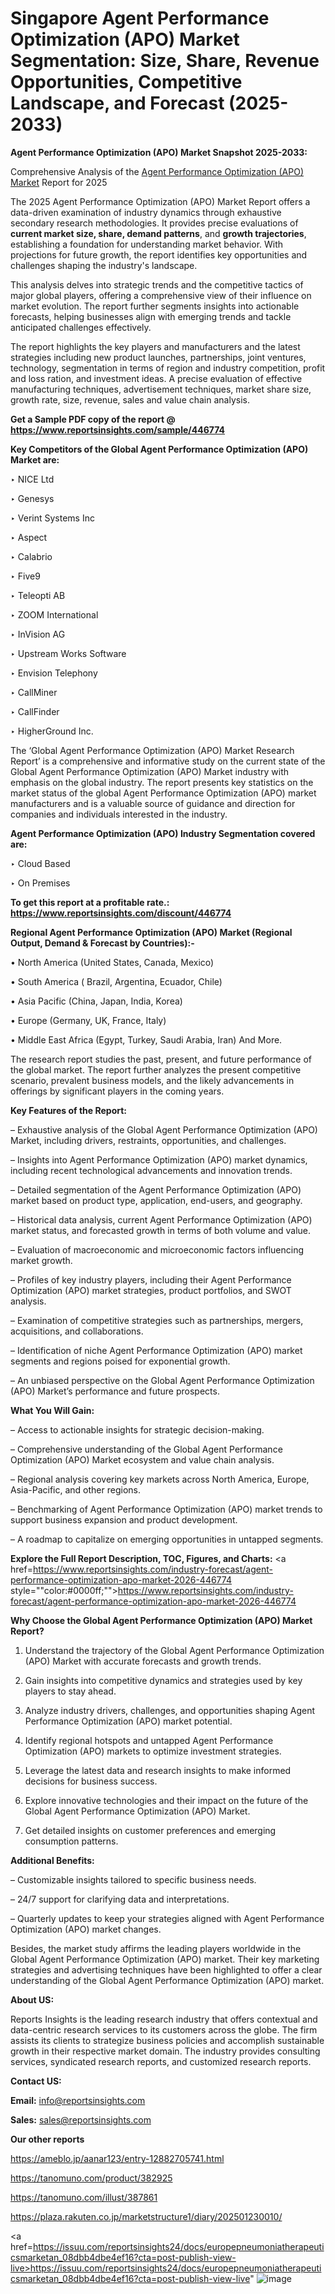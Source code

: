 # Singapore Agent Performance Optimization (APO) Market Segmentation: Size, Share, Revenue Opportunities, Competitive Landscape, and Forecast (2025-2033)

<strong>Agent Performance Optimization (APO) Market Snapshot 2025-2033:</strong>

Comprehensive Analysis of the <a href=https://www.reportsinsights.com/sample/446774>Agent Performance Optimization (APO) Market</a> Report for 2025

The 2025 Agent Performance Optimization (APO) Market Report offers a data-driven examination of industry dynamics through exhaustive secondary research methodologies. It provides precise evaluations of <strong>current market size, share, demand patterns</strong>, and <strong>growth trajectories</strong>, establishing a foundation for understanding market behavior. With projections for future growth, the report identifies key opportunities and challenges shaping the industry's landscape.

This analysis delves into strategic trends and the competitive tactics of major global players, offering a comprehensive view of their influence on market evolution. The report further segments insights into actionable forecasts, helping businesses align with emerging trends and tackle anticipated challenges effectively.

The report highlights the key players and manufacturers and the latest strategies including new product launches, partnerships, joint ventures, technology, segmentation in terms of region and industry competition, profit and loss ration, and investment ideas. A precise evaluation of effective manufacturing techniques, advertisement techniques, market share size, growth rate, size, revenue, sales and value chain analysis.

<strong>Get a Sample PDF copy of the report @ <a href=https://www.reportsinsights.com/sample/446774 style=color:#0000ff;>https://www.reportsinsights.com/sample/446774</a></strong>

<strong>Key Competitors of the Global Agent Performance Optimization (APO) Market are:</strong>

‣ NICE Ltd

‣ Genesys

‣ Verint Systems Inc

‣ Aspect

‣ Calabrio

‣ Five9

‣ Teleopti AB

‣ ZOOM International

‣ InVision AG

‣ Upstream Works Software

‣ Envision Telephony

‣ CallMiner

‣ CallFinder

‣ HigherGround Inc.

The ‘Global Agent Performance Optimization (APO) Market Research Report’ is a comprehensive and informative study on the current state of the Global Agent Performance Optimization (APO) Market industry with emphasis on the global industry. The report presents key statistics on the market status of the global Agent Performance Optimization (APO) market manufacturers and is a valuable source of guidance and direction for companies and individuals interested in the industry.

<strong>Agent Performance Optimization (APO) Industry Segmentation covered are:</strong>

‣ Cloud Based

‣ On Premises

<strong>To get this report at a profitable rate.: <a href=https://www.reportsinsights.com/discount/446774 style=color:#0000ff;>https://www.reportsinsights.com/discount/446774</a></strong>

<strong>Regional Agent Performance Optimization (APO) Market (Regional Output, Demand &amp; Forecast by Countries):-</strong>

• North America (United States, Canada, Mexico)

• South America ( Brazil, Argentina, Ecuador, Chile)

• Asia Pacific (China, Japan, India, Korea)

• Europe (Germany, UK, France, Italy)

• Middle East Africa (Egypt, Turkey, Saudi Arabia, Iran) And More.

The research report studies the past, present, and future performance of the global market. The report further analyzes the present competitive scenario, prevalent business models, and the likely advancements in offerings by significant players in the coming years.

<strong>Key Features of the Report:</strong>

– Exhaustive analysis of the Global Agent Performance Optimization (APO) Market, including drivers, restraints, opportunities, and challenges.

– Insights into Agent Performance Optimization (APO) market dynamics, including recent technological advancements and innovation trends.

– Detailed segmentation of the Agent Performance Optimization (APO) market based on product type, application, end-users, and geography.

– Historical data analysis, current Agent Performance Optimization (APO) market status, and forecasted growth in terms of both volume and value.

– Evaluation of macroeconomic and microeconomic factors influencing market growth.

– Profiles of key industry players, including their Agent Performance Optimization (APO) market strategies, product portfolios, and SWOT analysis.

– Examination of competitive strategies such as partnerships, mergers, acquisitions, and collaborations.

– Identification of niche Agent Performance Optimization (APO) market segments and regions poised for exponential growth.

– An unbiased perspective on the Global Agent Performance Optimization (APO) Market’s performance and future prospects.

<strong>What You Will Gain:</strong>

– Access to actionable insights for strategic decision-making.

– Comprehensive understanding of the Global Agent Performance Optimization (APO) Market ecosystem and value chain analysis.

– Regional analysis covering key markets across North America, Europe, Asia-Pacific, and other regions.

– Benchmarking of Agent Performance Optimization (APO) market trends to support business expansion and product development.

– A roadmap to capitalize on emerging opportunities in untapped segments.

<strong>Explore the Full Report Description, TOC, Figures, and Charts:</strong>
<a href=https://www.reportsinsights.com/industry-forecast/agent-performance-optimization-apo-market-2026-446774 style=""color:#0000ff;"">https://www.reportsinsights.com/industry-forecast/agent-performance-optimization-apo-market-2026-446774</a>

<strong>Why Choose the Global Agent Performance Optimization (APO) Market Report?</strong>

1. Understand the trajectory of the Global Agent Performance Optimization (APO) Market with accurate forecasts and growth trends.

2. Gain insights into competitive dynamics and strategies used by key players to stay ahead.

3. Analyze industry drivers, challenges, and opportunities shaping Agent Performance Optimization (APO) market potential.

4. Identify regional hotspots and untapped Agent Performance Optimization (APO) markets to optimize investment strategies.

5. Leverage the latest data and research insights to make informed decisions for business success.

6. Explore innovative technologies and their impact on the future of the Global Agent Performance Optimization (APO) Market.

7. Get detailed insights on customer preferences and emerging consumption patterns.

<strong>Additional Benefits:</strong>

– Customizable insights tailored to specific business needs.

– 24/7 support for clarifying data and interpretations.

– Quarterly updates to keep your strategies aligned with Agent Performance Optimization (APO) market changes.

Besides, the market study affirms the leading players worldwide in the Global Agent Performance Optimization (APO) market. Their key marketing strategies and advertising techniques have been highlighted to offer a clear understanding of the Global Agent Performance Optimization (APO) market.

<strong><strong>About US</strong>:</strong>

Reports Insights is the leading research industry that offers contextual and data-centric research services to its customers across the globe. The firm assists its clients to strategize business policies and accomplish sustainable growth in their respective market domain. The industry provides consulting services, syndicated research reports, and customized research reports.

<strong>Contact US:</strong>

<p class=><b>Email:</b> <a href=mailto:info@reportsinsights.com>info@reportsinsights.com</a></p>
<p class=><b>Sales:</b> <a href=mailto:sales@reportsinsights.com>sales@reportsinsights.com</a></p>

<strong>Our other reports</strong>

<a href=https://ameblo.jp/aanar123/entry-12882705741.html>https://ameblo.jp/aanar123/entry-12882705741.html</a>

<a href=https://tanomuno.com/product/382925>https://tanomuno.com/product/382925</a>

<a href=https://tanomuno.com/illust/387861>https://tanomuno.com/illust/387861</a>

<a href=https://plaza.rakuten.co.jp/marketstructure1/diary/202501230010/>https://plaza.rakuten.co.jp/marketstructure1/diary/202501230010/</a>

<a href=https://issuu.com/reportsinsights24/docs/europepneumoniatherapeuticsmarketan_08dbb4dbe4ef16?cta=post-publish-view-live>https://issuu.com/reportsinsights24/docs/europepneumoniatherapeuticsmarketan_08dbb4dbe4ef16?cta=post-publish-view-live</a>"
![image](https://github.com/user-attachments/assets/b9918234-f012-44e9-a3e0-637914442b33)
